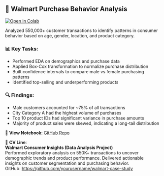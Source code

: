 ## 🛒 Walmart Purchase Behavior Analysis  
[![Open In Colab](https://colab.research.google.com/assets/colab-badge.svg)](https://colab.research.google.com/drive/1x50c045j8xlJWq2rJG4QF7bRHGSVVeaF)

Analyzed 550,000+ customer transactions to identify patterns in consumer behavior based on age, gender, location, and product category.

### 📊 Key Tasks:
- Performed EDA on demographics and purchase data  
- Applied Box-Cox transformation to normalize purchase distribution  
- Built confidence intervals to compare male vs female purchasing patterns  
- Identified top-selling and underperforming products  

### 🔍 Findings:
- Male customers accounted for ~75% of all transactions  
- City Category A had the highest volume of purchases  
- Top 10 product IDs had significant variance in purchase amounts  
- Majority of product sales were skewed, indicating a long-tail distribution  

📎 **View Notebook**: [GitHub Repo](https://github.com/Abdur1503/data-analysis-case-studies/edit/main/Walmart_Case_Study/README.md)

🧾 **CV Line**:  
**Walmart Consumer Insights (Data Analysis Project)**  
Performed exploratory analysis on 550K+ transactions to uncover demographic trends and product performance. Delivered actionable insights on customer segmentation and purchasing behavior.  
GitHub: https://github.com/yourusername/walmart-case-study
